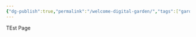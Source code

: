 ```yaml
---
{"dg-publish":true,"permalink":"/welcome-digital-garden/","tags":["gardenEntry"]}
---
```


TEst Page